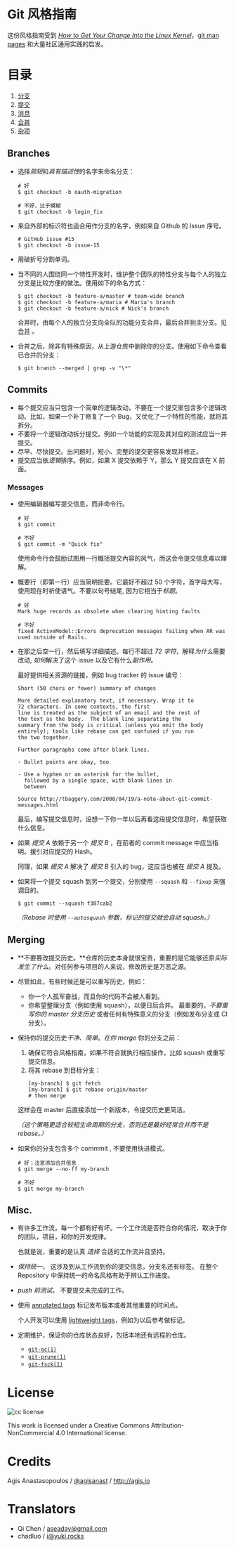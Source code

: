 # Git 风格指南

这份风格指南受到 [*How to Get Your Change Into the Linux Kernel*](https://www.kernel.org/doc/Documentation/SubmittingPatches)，[git man pages](http://git-scm.com/doc) 和大量社区通用实践的启发。

# 目录

1. [分支](#branches)
2. [提交](#commits)
  1. [消息](#messages)
3. [合并](#merging)
4. [杂项](#misc)

## Branches

* 选择*简短*和*具有描述性*的名字来命名分支：

  ```shell
  # 好
  $ git checkout -b oauth-migration

  # 不好，过于模糊
  $ git checkout -b login_fix
  ```

* 来自外部的标识符也适合用作分支的名字，例如来自 Github 的 Issue 序号。

  ```shell
  # GitHub issue #15
  $ git checkout -b issue-15
  ```

* 用破折号分割单词。

* 当不同的人围绕同一个特性开发时，维护整个团队的特性分支与每个人的独立分支是比较方便的做法。使用如下的命名方式：

  ```shell
  $ git checkout -b feature-a/master # team-wide branch
  $ git checkout -b feature-a/maria # Maria's branch
  $ git checkout -b feature-a/nick # Nick's branch
  ```

  合并时，由每个人的独立分支向全队的功能分支合并，最后合并到主分支。见[合并](#merging) 。

* 合并之后，除非有特殊原因，从上游仓库中删除你的分支。使用如下命令查看已合并的分支：

  ```shell
  $ git branch --merged | grep -v "\*"
  ```

## Commits

* 每个提交应当只包含一个简单的逻辑改动，不要在一个提交里包含多个逻辑改动。比如，如果一个补丁修复了一个 Bug，又优化了一个特性的性能，就将其拆分。
* 不要将一个逻辑改动拆分提交。例如一个功能的实现及其对应的测试应当一并提交。
* 尽早、尽快提交。出问题时，短小、完整的提交更容易发现并修正。
* 提交应当依*逻辑*排序。例如，如果 X 提交依赖于 Y，那么 Y 提交应该在 X 前面。

### Messages

* 使用编辑器编写提交信息，而非命令行。

  ```shell
  # 好
  $ git commit

  # 不好
  $ git commit -m "Quick fix"
  ```

  使用命令行会鼓励试图用一行概括提交內容的风气，而这会令提交信息难以理解。

* 概要行（即第一行）应当简明扼要。它最好不超过 50 个字符，首字母大写，使用现在时祈使语气。不要以句号结尾, 因为它相当于*标题*。

  ```shell
  # 好
  Mark huge records as obsolete when clearing hinting faults

  # 不好
  fixed ActiveModel::Errors deprecation messages failing when AR was used outside of Rails.
  ```

* 在那之后空一行，然后填写详细描述。每行不超过 *72 字符*，解释*为什么*需要改动, *如何*解决了这个 issue 以及它有什么*副作用*。

  最好提供相关资源的链接，例如 bug tracker 的 issue 编号：
  ```shell
  Short (50 chars or fewer) summary of changes

  More detailed explanatory text, if necessary. Wrap it to
  72 characters. In some contexts, the first
  line is treated as the subject of an email and the rest of
  the text as the body.  The blank line separating the
  summary from the body is critical (unless you omit the body
  entirely); tools like rebase can get confused if you run
  the two together.

  Further paragraphs come after blank lines.

  - Bullet points are okay, too

  - Use a hyphen or an asterisk for the bullet,
    followed by a single space, with blank lines in
    between

  Source http://tbaggery.com/2008/04/19/a-note-about-git-commit-messages.html
  ```

  最后，编写提交信息时，设想一下你一年以后再看这段提交信息时，希望获取什么信息。

* 如果 *提交 A* 依赖于另一个 *提交 B* ，在前者的 commit message 中应当指明。援引对应提交的 Hash。

  同理，如果 *提交 A* 解决了 *提交 B* 引入的 bug，这应当也被在 *提交 A* 提及。
* 如果将一个提交 squash 到另一个提交，分别使用 `--squash` 和 `--fixup` 来强调目的。
  ```shell
  $ git commit --squash f387cab2
  ```
  *（Rebase 时使用 `--autosquash` 参数，标记的提交就会自动 squash。）*

## Merging

* **不要篡改提交历史。**仓库的历史本身就很宝贵，重要的是它能够还原*实际发生了什么*。对任何参与项目的人来说，修改历史是万恶之源。
* 尽管如此，有些时候还是可以重写历史，例如：
  * 你一个人孤军奋战，而且你的代码不会被人看到。
  * 你希望整理分支（例如使用 squash），以便日后合并。
  最重要的，*不要重写你的 master 分支历史* 或者任何有特殊意义的分支（例如发布分支或 CI 分支）。
* 保持你的提交历史*干净*、*简单*。*在你 merge* 你的分支之前：
  1. 确保它符合风格指南，如果不符合就执行相应操作，比如 squash 或重写提交信息。
  2. 将其 rebase 到目标分支：
     ```shell
     [my-branch] $ git fetch
     [my-branch] $ git rebase origin/master
     # then merge
     ```
  这样会在 master 后直接添加一个新版本，令提交历史更简洁。

  *（这个策略更适合较短生命周期的分支，否则还是最好经常合并而不是 rebase。）*

* 如果你的分支包含多个 commmit , 不要使用快进模式。
  ```shell
  # 好；注意添加合并信息
  $ git merge --no-ff my-branch

  # 不好
  $ git merge my-branch
  ```

## Misc.

* 有许多工作流，每一个都有好有坏。一个工作流是否符合你的情况，取决于你的团队，项目，和你的开发规律。

  也就是说，重要的是认真 *选择* 合适的工作流并且坚持。
* *保持统一*， 这涉及到从工作流到你的提交信息，分支名还有标签。 在整个 Repository 中保持统一的命名风格有助于辨认工作进度。
* *push 前测试*， 不要提交未完成的工作。
* 使用 [annotated tags](http://git-scm.com/book/en/v2/Git-Basics-Tagging#Annotated-Tags) 标记发布版本或者其他重要的时间点。

  个人开发可以使用 [lightweight tags](http://git-scm.com/book/en/v2/Git-Basics-Tagging#Lightweight-Tags)，例如为以后参考做标记。
* 定期维护，保证你的仓库状态良好，包括本地还有远程的仓库。

  * [`git-gc(1)`](http://git-scm.com/docs/git-gc)
  * [`git-prune(1)`](http://git-scm.com/docs/git-prune)
  * [`git-fsck(1)`](http://git-scm.com/docs/git-fsck)

# License

![cc license](http://i.creativecommons.org/l/by-nc/3.0/88x31.png)

This work is licensed under a Creative Commons Attribution-NonCommercial 4.0
International license.

# Credits

Agis Anastasopoulos / [@agisanast](https://twitter.com/agisanast) / http://agis.io

# Translators

* Qi Chen / aseaday@gmail.com
* chadluo / i@yuki.rocks
